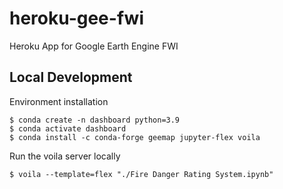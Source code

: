 # heroku-gee-fwi
Heroku App for Google Earth Engine FWI

## Local Development

Environment installation

```
$ conda create -n dashboard python=3.9
$ conda activate dashboard
$ conda install -c conda-forge geemap jupyter-flex voila
```

Run the voila server locally

```
$ voila --template=flex "./Fire Danger Rating System.ipynb"
```